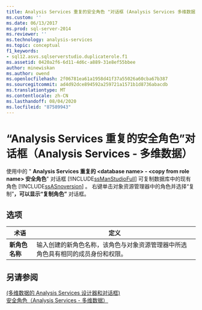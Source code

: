 ```yaml
---
title: Analysis Services 重复的安全角色 "对话框 (Analysis Services 多维数据) |Microsoft Docs
ms.custom: ''
ms.date: 06/13/2017
ms.prod: sql-server-2014
ms.reviewer: ''
ms.technology: analysis-services
ms.topic: conceptual
f1_keywords:
- sql12.asvs.sqlserverstudio.duplicaterole.f1
ms.assetid: 0420a2f6-6d11-4d6c-a889-31e8ef55bbee
author: minewiskan
ms.author: owend
ms.openlocfilehash: 2f06781ea61a1958d41f37a55026a60cba67b387
ms.sourcegitcommit: ad4d92dce894592a259721a1571b1d8736abacdb
ms.translationtype: MT
ms.contentlocale: zh-CN
ms.lasthandoff: 08/04/2020
ms.locfileid: "87589943"
---
```

# <a name="analysis-services-duplicate-security-role-dialog-box-analysis-services---multidimensional-data"></a>“Analysis Services 重复的安全角色”对话框（Analysis Services - 多维数据）
  使用中的 " **Analysis Services 重复的 \<database name>  -  \<copy from role name> 安全角色**" 对话框 [!INCLUDE[ssManStudioFull](../includes/ssmanstudiofull-md.md)] 可复制数据库中的现有角色 [!INCLUDE[ssASnoversion](../includes/ssasnoversion-md.md)] 。 右键单击对象资源管理器中的角色并选择“复制”****，可以显示“复制角色”**** 对话框。  
  
## <a name="options"></a>选项  
  
|术语|定义|  
|----------|----------------|  
|**新角色名称**|输入创建的新角色名称，该角色与对象资源管理器中所选角色具有相同的成员身份和权限。|  
  
## <a name="see-also"></a>另请参阅  
 [&#40;多维数据的 Analysis Services 设计器和对话框&#41;](analysis-services-designers-and-dialog-boxes-multidimensional-data.md)   
 [安全角色（Analysis Services - 多维数据）](multidimensional-models/olap-logical/security-roles-analysis-services-multidimensional-data.md)  
  
  
